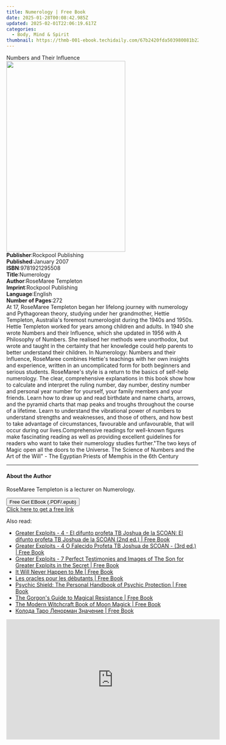 ```yaml
---
title: Numerology | Free Book
date: 2025-01-28T00:08:42.985Z
updated: 2025-02-01T22:06:19.617Z
categories:
  - Body, Mind & Spirit
thumbnail: https://thmb-001-ebook.techidaily.com/67b2420fda503980081b2231e8c27bd738bb2a9cb1b82ea0547a250e0994135b.jpg
---
```

<main id="book-container">
  <div class="flex flex-col">
    <div class="book-brief flex-1 py-6 px-4 sm:p-6 md:py-10 md:px-8">
      <!-- brief-->
      <div class="book-brief-main">Numbers and Their Influence</div>
    </div>
    <div
      class="book-meta-info flex-1 grid gap-4 col-start-1 col-end-3 row-start-1 sm:mb-6 sm:grid-cols-4 lg:gap-6 lg:col-start-2 lg:row-end-6 lg:row-span-6 lg:mb-0"
    >
      <div
        class="book-meta-info-left place-content-center mt-4 p-4 text-sm leading-6 col-start-2 col-span-2 dark:text-slate-400"
      >
        <img
          class="w-full h-500 object-cover rounded-lg sm:h-255 sm:col-span-2 lg:col-span-full"
          src="https://img-001-ebook.techidaily.com/10d31fcb640cfacab88dabf5b1c2936c77fa0a6d46038cb0d8d9f2127671c92e.jpg"
          alt=""
          width="312"
          height="500"
        />
      </div>
      <div
        class="book-meta-info-right mt-2 col-start-1 row-start-2 col-span-3 self-center"
      >
        <!-- meta data  -->
        <div class="flex flex-col px-4 md:px-8">
          <div class="flex-1">
            <strong>Publisher</strong>:<span class="px-2"
              >Rockpool Publishing</span
            >
          </div>
          <div class="flex-1">
            <strong>Published</strong>:<span class="px-2">January 2007</span>
          </div>
          <div class="flex-1">
            <strong>ISBN</strong>:<span class="px-2">9781921295508</span>
          </div>
          <div class="flex-1">
            <strong>Title</strong>:<span class="px-2">Numerology</span>
          </div>
          <div class="flex-1">
            <strong>Author</strong>:<span class="px-2"
              >RoseMaree Templeton</span
            >
          </div>
          <div class="flex-1">
            <strong>Imprint</strong>:<span class="px-2"
              >Rockpool Publishing</span
            >
          </div>
          <div class="flex-1">
            <strong>Language</strong>:<span class="px-2">English</span>
          </div>
          <div class="flex-1">
            <strong>Number of Pages</strong>:<span class="px-2">272</span>
          </div>
        </div>
      </div>
    </div>
    <div class="book-description flex-1 py-6 px-4 sm:p-6 md:py-10 md:px-8">
      <div class="book-description-main">
        <div accordion-content="" id="description">
          At 17, RoseMaree Templeton began her lifelong journey with numerology
          and Pythagorean theory, studying under her grandmother, Hettie
          Templeton, Australia's foremost numerologist during the 1940s and
          1950s. Hettie Templeton worked for years among children and adults. In
          1940 she wrote Numbers and their Influence, which she updated in 1956
          with A Philosophy of Numbers. She realised her methods were
          unorthodox, but wrote and taught in the certainty that her knowledge
          could help parents to better understand their children. In Numerology:
          Numbers and their Influence, RoseMaree combines Hettie's teachings
          with her own insights and experience, written in an uncomplicated form
          for both beginners and serious students. RoseMaree's style is a return
          to the basics of self-help numerology. The clear, comprehensive
          explanations in this book show how to calculate and interpret the
          ruling number, day number, destiny number and personal year number for
          yourself, your family members and your friends. Learn how to draw up
          and read birthdate and name charts, arrows, and the pyramid charts
          that map peaks and troughs throughout the course of a lifetime. Learn
          to understand the vibrational power of numbers to understand strengths
          and weaknesses, and those of others, and how best to take advantage of
          circumstances, favourable and unfavourable, that will occur during our
          lives.Comprehensive readings for well-known figures make fascinating
          reading as well as providing excellent guidelines for readers who want
          to take their numerology studies further."The two keys of Magic open
          all the doors to the Universe. The Science of Numbers and the Art of
          the Will" - The Egyptian Priests of Memphis in the 6th Century
        </div>
        <div class="accordion-fader"></div>
      </div>
    </div>
    <div class="book-excerpts flex-1 py-6 px-4 sm:p-6 md:py-10 md:px-8">
      <!-- excerpts-->
      <div class="book-excerpts-main">
        <hr />
        <h4 class="placeholder placeholder-heading">
          <span>About the Author</span>
        </h4>
        <p>RoseMaree Templeton is a lecturer on Numerology.</p>
      </div>
    </div>
    <div
      class="book-about-author flex-1 py-6 px-4 sm:p-6 md:py-10 md:px-8"
    ></div>
    <div class="book-free-get flex-1 py-6 px-4 sm:p-6 md:py-10 md:px-8">
      <button
        id="btn-free-get"
        class="bg-blue-500 hover:bg-blue-700 text-white font-bold py-2 px-4 rounded"
      >
        Free Get EBook (.PDF/.epub)
      </button>
      <div id="countdown-display" class="px-2 text-lg mt-2"></div>
      <a
        id="free-link"
        class="hidden bg-blue-500 hover:bg-blue-700 text-white font-bold py-2 px-4 rounded"
        href="https://www.ebooks.com/en-us/book/211372440/numerology/rosemaree-templeton/"
        target="_blank"
        >Click here to get a free link</a
      >
    </div>
    <script>
      let countdownTime = 0;
      let countdownInterval = null;
      document
        .getElementById('btn-free-get')
        .addEventListener('click', startCountdown);
      function startCountdown() {
        countdownTime = new Date().getTime() + 60000 * 3;
        countdownInterval = setInterval(updateCountdown, 1000);
        document.getElementById('btn-free-get').disabled = true;
        document
          .getElementById('btn-free-get')
          .classList.add('bg-gray-500', 'cursor-not-allowed');
      }
      function updateCountdown() {
        let currentTime = new Date().getTime();
        let timeLeft = countdownTime - currentTime;
        let secondsLeft = Math.floor(timeLeft / 1000);
        document.getElementById('countdown-display').innerHTML =
          `Remaining time: ${secondsLeft} seconds.`;
        if (secondsLeft <= 0) {
          clearInterval(countdownInterval);
          document.getElementById('btn-free-get').classList.add('hidden');
          document.getElementById('free-link').classList.remove('hidden');
          document.getElementById('countdown-display').innerHTML = '';
        }
      }
    </script>
  </div>
</main>

<ins class="adsbygoogle"
      style="display:block"
      data-ad-client="ca-pub-7571918770474297"
      data-ad-slot="8358498916"
      data-ad-format="auto"
      data-full-width-responsive="true"></ins>
    

<span class="atpl-alsoreadstyle">Also read:</span>
<div><ul>
<li><a href="https://novels-ebooks.techidaily.com/210864932-9781088166567-greater-exploits-4-el-difunto-profeta-tb-joshua-de-la-scoan-el-difunto-profeta-tb-joshua-de-la-scoan-2nd-ed/"><u>Greater Exploits - 4 - El difunto profeta TB Joshua de la SCOAN: El difunto profeta TB Joshua de la SCOAN (2nd ed.) | Free Book</u></a></li>
<li><a href="https://novels-ebooks.techidaily.com/210864929-9781088167748-greater-exploits-4-o-falecido-profeta-tb-joshua-de-scoan-3rd-ed/"><u>Greater Exploits - 4 O Falecido Profeta TB Joshua de SCOAN - (3rd ed.) | Free Book</u></a></li>
<li><a href="https://novels-ebooks.techidaily.com/210865174-9781088143032-greater-exploits-7-perfect-testimonies-and-images-of-the-son-for-greater-exploits-in-the-secret/"><u>Greater Exploits - 7 Perfect Testimonies and Images of The Son for Greater Exploits in the Secret | Free Book</u></a></li>
<li><a href="https://novels-ebooks.techidaily.com/210864718-9781088145159-it-will-never-happen-to-me/"><u>It Will Never Happen to Me | Free Book</u></a></li>
<li><a href="https://novels-ebooks.techidaily.com/210862371-9782824638171-les-oracles-pour-les-debutants/"><u>Les oracles pour les débutants | Free Book</u></a></li>
<li><a href="https://novels-ebooks.techidaily.com/210863051-9781646046416-psychic-shield-the-personal-handbook-of-psychic-protection/"><u>Psychic Shield: The Personal Handbook of Psychic Protection | Free Book</u></a></li>
<li><a href="https://novels-ebooks.techidaily.com/210864466-9781947544451-the-gorgons-guide-to-magical-resistance/"><u>The Gorgon's Guide to Magical Resistance | Free Book</u></a></li>
<li><a href="https://novels-ebooks.techidaily.com/210862644-9781507221884-the-modern-witchcraft-book-of-moon-magick/"><u>The Modern Witchcraft Book of Moon Magick | Free Book</u></a></li>
<li><a href="https://novels-ebooks.techidaily.com/210865164-9781960466075-koloda-taro-lenorman-znachenie/"><u>Колода Таро Ленорман Значение | Free Book</u></a></li>
</ul></div>

<!-- affiliate ads begin -->
<iframe width="560" height="315" src="https://www.youtube.com/embed/9Q8Feep0Rc0?si=YkPhRxXGvrRRMJtb" title="YouTube video player" frameborder="0" allow="accelerometer; autoplay; clipboard-write; encrypted-media; gyroscope; picture-in-picture; web-share" referrerpolicy="strict-origin-when-cross-origin" allowfullscreen></iframe>
<!-- affiliate ads end -->

